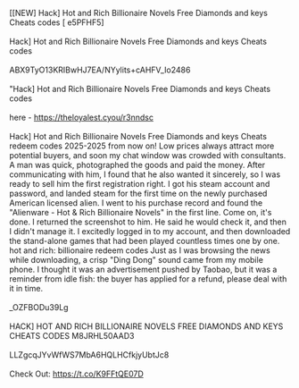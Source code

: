 [[NEW] Hack] Hot and Rich Billionaire Novels Free Diamonds and keys Cheats codes [ e5PFHF5]
<br>
<br>Hack] Hot and Rich Billionaire Novels Free Diamonds and keys Cheats codes
<br>
<br>ABX9TyO13KRIBwHJ7EA/NYylits+cAHFV_Io2486
<br>
<br>"Hack] Hot and Rich Billionaire Novels Free Diamonds and keys Cheats codes
<br>
<br>here - https://theloyalest.cyou/r3nndsc
<br>
<br>Hack] Hot and Rich Billionaire Novels Free Diamonds and keys Cheats redeem codes 2025-2025 from now on! Low prices always attract more potential buyers, and soon my chat window was crowded with consultants. A man was quick, photographed the goods and paid the money. After communicating with him, I found that he also wanted it sincerely, so I was ready to sell him the first registration right. I got his steam account and password, and landed steam for the first time on the newly purchased American licensed alien. I went to his purchase record and found the \"Alienware - Hot & Rich Billionaire Novels\" in the first line. Come on, it's done. I returned the screenshot to him. He said he would check it, and then I didn't manage it. I excitedly logged in to my account, and then downloaded the stand-alone games that had been played countless times one by one. hot and rich: billionaire redeem codes Just as I was browsing the news while downloading, a crisp \"Ding Dong\" sound came from my mobile phone. I thought it was an advertisement pushed by Taobao, but it was a reminder from idle fish: the buyer has applied for a refund, please deal with it in time. 
<br>
<br>_OZFBODu39Lg
<br>
<br>HACK] HOT AND RICH BILLIONAIRE NOVELS FREE DIAMONDS AND KEYS CHEATS CODES M8JRHL50AAD3
<br>
<br>LLZgcqJYvWfWS7MbA6HQLHCfkjyUbtJc8
<br>
<br>Check Out: https://t.co/K9FFtQE07D
<br>
